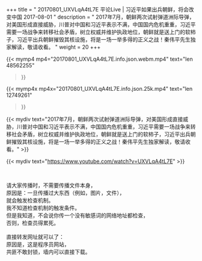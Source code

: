 +++
title = " 20170801_UXVLqA4tL7E 平论Live | 习近平如果出兵朝鲜，将会改变中国 2017-08-01 "
description = " 2017年7月，朝鲜两次试射弹道洲际导弹，对美国形成直接威胁，川普对中国和习近平表示不满，中国国内危机重重，习近平需要一场战争来转移社会矛盾，树立权威并维护执政地位，朝鲜就是送上门的软柿子，习近平出兵朝鲜摧毁其核设施，将是一场一举多得的正义之战！秦伟平先生独家解读，敬请收看。 "
weight = 20
+++

{{< mymp4 mp4="20170801_UXVLqA4tL7E.info.json.webm.mp4" 
text="len 48562255"
>}}

{{< mymp4x  mp4x="20170801_UXVLqA4tL7E.info.json.25k.mp4"
text="len 12749261"
>}}


{{< mydiv text="2017年7月，朝鲜两次试射弹道洲际导弹，对美国形成直接威胁，川普对中国和习近平表示不满，中国国内危机重重，习近平需要一场战争来转移社会矛盾，树立权威并维护执政地位，朝鲜就是送上门的软柿子，习近平出兵朝鲜摧毁其核设施，将是一场一举多得的正义之战！秦伟平先生独家解读，敬请收看。" >}}
<br>

{{< mydiv text="https://www.youtube.com/watch?v=UXVLqA4tL7E" >}}


<br>

请大家传播时，不需要传播文件本身，<br>
原因是：一旦传播过大东西（例如，图片，文件），<br>
就会触发检查机制。<br>
我不知道检查机制的触发条件。<br>
但是我知道，不会说你传一个没有敏感词的网络地址都检查，<br>
否则，检查员得累死。<br><br>
直接转发网址就可以了：<br>
原因是，这是程序员网站，<br>
共匪不敢封锁，墙内可以直接下载。


